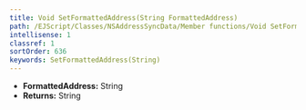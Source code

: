 ```yaml
---
title: Void SetFormattedAddress(String FormattedAddress)
path: /EJScript/Classes/NSAddressSyncData/Member functions/Void SetFormattedAddress(String p_0)
intellisense: 1
classref: 1
sortOrder: 636
keywords: SetFormattedAddress(String)
---
```



* **FormattedAddress:** String
* **Returns:** String


